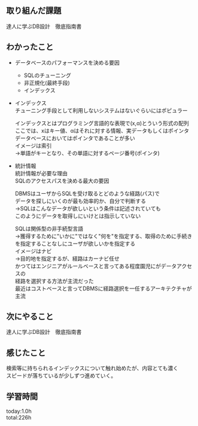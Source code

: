 ## 取り組んだ課題   
 達人に学ぶDB設計　徹底指南書    
## わかったこと   
   
* データベースのパフォーマンスを決める要因   
  * SQLのチューニング   
  * 非正規化(最終手段)   
  * インデックス   
* インデックス   
  チューニング手段として利用しないシステムはないぐらいにはポピュラー   
   
  インデックスとはプログラミング言語的な表現で(x,α)とういう形式の配列   
  ここでは、xはキー値、αはそれに対する情報、実データもしくはポインタ   
  データベースにおいてはポインタであることが多い   
  イメージは索引   
  →単語がキーとなり、その単語に対するページ番号(ポインタ)   
   
* 統計情報   
  統計情報が必要な理由   
  SQLのアクセスパスを決める最大の要因   
   
  DBMSはユーザからSQLを受け取るとどのような経路(パス)で   
  データを探しにいくのが最も効率的か、自分で判断する   
  →SQLはこんなデータが欲しいという条件は記述されていても   
  このようにデータを取得しにいけとは指示していない   
   
  SQLは関係型の非手続型言語   
  →獲得するために"いかに"ではなく"何を"を指定する、取得のために手続きを指定することなしにユーザが欲しいかを指定する   
  イメージはナビ   
  →目的地を指定するが、経路はカーナビ任せ   
  かつてはエンジニアがルールベースと言ってある程度園児にがデータアクセスの   
  経路を選択する方法が主流だった   
  最近はコストベースと言ってDBMSに経路選択を一任するアーキテクチャが主流   
   
## 次にやること   
 達人に学ぶDB設計　徹底指南書    
## 感じたこと   
 検索等に持ちられるインデックスについて触れ始めたが、内容とても濃く   
 スピードが落ちているが少しずつ進めていく。   
   
## 学習時間   
 today:1.0h   
 total:226h   